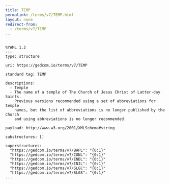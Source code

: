 ```yaml
---
title: TEMP
permalink: /terms/v7/TEMP.html
layout: none
redirect-from:
  - /terms/v7/TEMP
...
```


```

%YAML 1.2
---
type: structure

uri: https://gedcom.io/terms/v7/TEMP

standard tag: TEMP

descriptions:
  - Temple
  - The name of a temple of The Church of Jesus Christ of Latter-day Saints.
    Previous versions recommended using a set of abbreviations for temple
    names, but the list of abbreviations is no longer published by the Church
    and using abbreviations is no longer recommended.

payload: http://www.w3.org/2001/XMLSchema#string

substructures: []

superstructures:
  "https://gedcom.io/terms/v7/BAPL": "{0:1}"
  "https://gedcom.io/terms/v7/CONL": "{0:1}"
  "https://gedcom.io/terms/v7/ENDL": "{0:1}"
  "https://gedcom.io/terms/v7/INIL": "{0:1}"
  "https://gedcom.io/terms/v7/SLGC": "{0:1}"
  "https://gedcom.io/terms/v7/SLGS": "{0:1}"
...

```
